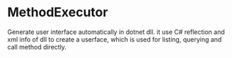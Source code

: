 # MethodExecutor
Generate user interface automatically in dotnet dll. 
it use C# reflection and xml info of dll to create a userface, which is used for listing, querying and call method directly.

